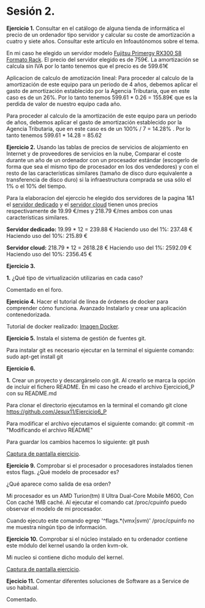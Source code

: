 # Sesión 2.

**Ejercicio 1.** Consultar en el catálogo de alguna tienda de informática el precio de un ordenador tipo servidor y calcular su coste de amortización a cuatro y siete años. Consultar este artículo en Infoautónomos sobre el tema.

En mi caso he elegido un servidor modelo [Fujitsu Primergy RX300 S8 Formato Rack](http://www.pccomponentes.com/fujitsu_primergy_rx300_s8_formato_rack.html "Servidor"). El precio del servidor elegido es de 759€. La amortización se calcula sin IVA por lo tanto tenemos que el precio es de 599.61€

Aplicacion de calculo de amotización lineal:
Para proceder al calculo de la amortización de este equipo para un periodo de 4 años, debemos aplicar el gasto de amortización establecido por la Agencia Tributaria, que en este caso es de un 26%.
Por lo tanto tenemos 599.61 * 0.26 = 155.89€ que es la perdida de valor de nuestro equipo cada año.

Para proceder al calculo de la amortización de este equipo para un periodo de  años, debemos aplicar el gasto de amortización establecido por la Agencia Tributaria, que en este caso es de un 100% / 7 = 14.28% .
Por lo tanto tenemos 599.61 * 14.28 = 85.62



**Ejercicio 2.** Usando las tablas de precios de servicios de alojamiento en Internet y de proveedores de servicios en la nube, Comparar el coste durante un año de un ordenador con un procesador estándar (escogerlo de forma que sea el mismo tipo de procesador en los dos vendedores) y con el resto de las características similares (tamaño de disco duro equivalente a transferencia de disco duro) si la infraestructura comprada se usa sólo el 1% o el 10% del tiempo.

Para la elaboracíon del ejerccio he elegido dos servidores de la pagina 1&1 el [servidor dedicado](http://www.1and1.es/servidores-dedicados?__lf=Order-Tariff&linkId=hd.subnav.servidores-dedicados) y el [servidor cloud](http://www.1and1.es/servidor-cloud-dinamico?__lf=Order-Tariff&linkId=hd.subnav.servidor-cloud-dinamico) tienen unos precios respectivamente de 19.99 €/mes y 218.79 €/mes ambos con unas características similares.

**Servidor dedicado:** 19.99 * 12 = 239.88 €
  Haciendo uso del 1%: 237.48 €
  Haciendo uso del 10%: 215.89 €
  
**Servidor cloud:** 218.79 * 12 = 2618.28 €
   Haciendo uso del 1%: 2592.09 €
   Haciendo uso del 10%: 2356.45 €

**Ejercicio 3.** 

  **1.** ¿Qué tipo de virtualización utilizarias en cada caso?

  Comentado en el foro.

**Ejercicio 4.** Hacer el tutorial de línea de órdenes de docker para comprender cómo funciona. Avanzado Instalarlo y crear una aplicación contenedorizada.

Tutorial de docker realizado: [Imagen Docker](https://www.dropbox.com/s/o96730riyqisphq/docker.png?dl=0 "Imagen turorial realizado").

**Ejercicio 5.** Instala el sistema de gestión de fuentes git.

Para instalar git es necesario ejecutar en la terminal el siguiente comando: sudo apt-get install git


**Ejercicio 6.** 

  **1.** Crear un proyecto y descargárselo con git. Al crearlo se marca la opción de incluir el fichero README.
  En mi caso he creado el archivo Ejercicio6_P con su README.md
  
  Para clonar el directorio ejecutamos en la terminal el comando git clone https://github.com/Jesux11/Ejercicio6_P  
  
  Para modificar el archivo ejecutamos el siguiente comando: git commit -m "Modificando el archivo README"
    
  Para guardar los cambios hacemos lo siguiente: git push
  
  [Captura de pantalla ejercicio](https://www.dropbox.com/s/3ascml9ouhgvul7/Ejercicio6.png?dl=0 "Captura").

**Ejercicio 9.** Comprobar si el procesador o procesadores instalados tienen estos flags. ¿Qué modelo de procesador es? 

¿Qué aparece como salida de esa orden?

Mi procesador es un AMD Turion(tm) II Ultra Dual-Core Mobile M600, Con Con caché 1MB caché. Al ejecutar el comando  cat /proc/cpuinfo puedo observar el modelo de mi procesador.

Cuando ejecuto este comando egrep '^flags.*(vmx|svm)' /proc/cpuinfo  no me muestra ningún tipo de información.


**Ejercicio 10.** Comprobar si el núcleo instalado en tu ordenador contiene este módulo del kernel usando la orden kvm-ok.

Mi nucleo si contiene dicho modulo del kernel.

[Captura de pantalla ejercicio](https://www.dropbox.com/s/7ghximpcmblc877/ejercicio10.png?dl=0 "Captura").

**Ejecicio 11.** Comentar diferentes soluciones de Software as a Service de uso habitual.

Comentado.
